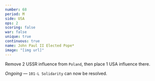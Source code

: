 ```yaml
---
number: 68
period: M
side: USA
ops: 2
scoring: false
war: false
unique: true
continuous: true
name: John Paul II Elected Pope*
image: "[img url]"
---
```

Remove 2 USSR influence from `Poland`, then place 1 USA influence there.

*Ongoing* — `101-L Solidarity` can now be resolved.
